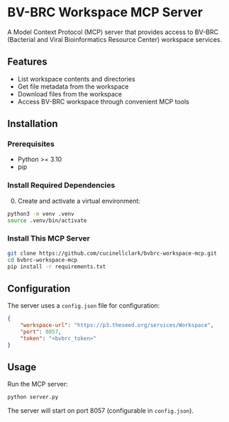 # BV-BRC Workspace MCP Server

A Model Context Protocol (MCP) server that provides access to BV-BRC (Bacterial and Viral Bioinformatics Resource Center) workspace services.

## Features

- List workspace contents and directories
- Get file metadata from the workspace
- Download files from the workspace
- Access BV-BRC workspace through convenient MCP tools

## Installation

### Prerequisites

- Python >= 3.10
- pip

### Install Required Dependencies

0. Create and activate a virtual environment:
```bash
python3 -m venv .venv
source .venv/bin/activate
```

### Install This MCP Server

```bash
git clone https://github.com/cucinellclark/bvbrc-workspace-mcp.git
cd bvbrc-workspace-mcp
pip install -r requirements.txt
```

## Configuration

The server uses a `config.json` file for configuration:

```json
{
    "workspace-url": "https://p3.theseed.org/services/Workspace",
    "port": 8057,
    "token": "<bvbrc_token>"
}
```

## Usage

Run the MCP server:

```bash
python server.py
```

The server will start on port 8057 (configurable in `config.json`).
